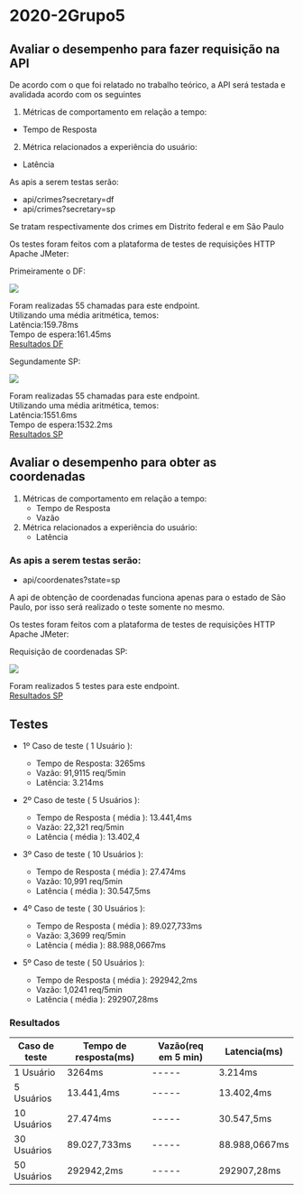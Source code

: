 # 2020-2Grupo5


## Avaliar o desempenho para fazer requisição na API

<p> De acordo com o que foi relatado no trabalho teórico, a API será testada e avalidada acordo com os seguintes </p>


1.  Métricas de comportamento em relação a tempo:
* Tempo de Resposta
2. Métrica relacionados a experiência do usuário:
* Latência 

As apis a serem testas serão:
* api/crimes?secretary=df
* api/crimes?secretary=sp

Se tratam respectivamente dos crimes em Distrito federal e em São Paulo


Os testes foram feitos com a plataforma de testes de requisições HTTP 
Apache JMeter:


Primeiramente o DF:

![](https://i.imgur.com/LDI4Qgi.png)

Foram realizadas 55 chamadas para este endpoint. <br>
Utilizando uma média aritmética, temos:<br>
Latência:159.78ms<br>
Tempo de espera:161.45ms<br>
[Resultados DF](https://github.com/fga-verival/2020-2Grupo5/blob/trabfinal/Resultados/Crimes/df.csv)



Segundamente SP:

![](https://i.imgur.com/GGcSJJI.png)


Foram realizadas 55 chamadas para este endpoint.<br>
Utilizando uma média aritmética, temos:<br>
Latência:1551.6ms<br>
Tempo de espera:1532.2ms<br>
[Resultados SP](https://github.com/fga-verival/2020-2Grupo5/blob/trabfinal/Resultados/Crimes/sp.csv)

## Avaliar o desempenho para obter as coordenadas

1.  Métricas de comportamento em relação a tempo:
    * Tempo de Resposta
    * Vazão 
2. Métrica relacionados a experiência do usuário:
    * Latência 

### As apis a serem testas serão:
* api/coordenates?state=sp

A api de obtenção de coordenadas funciona apenas para o estado de São Paulo, por isso será realizado o teste somente no mesmo.

Os testes foram feitos com a plataforma de testes de requisições HTTP 
Apache JMeter:

Requisição de coordenadas SP:

![](https://media.discordapp.net/attachments/814603669365981220/836005150061232188/unknown.png?width=1025&height=129)


Foram realizados 5 testes para este endpoint.<br>
[Resultados SP](https://github.com/fga-verival/2020-2Grupo5/blob/trabfinal/Resultados/Coordinates/sp)


## Testes

- 1º Caso de teste ( 1 Usuário ):
    - Tempo de Resposta: 3265ms
    - Vazão: 91,9115 req/5min
    - Latência: 3.214ms

- 2º Caso de teste ( 5 Usuários ):
    - Tempo de Resposta ( média ): 13.441,4ms
    - Vazão: 22,321 req/5min
    - Latência ( média ): 13.402,4

- 3º Caso de teste ( 10 Usuários ):
    - Tempo de Resposta ( média ): 27.474ms
    - Vazão: 10,991 req/5min
    - Latência ( média ): 30.547,5ms

- 4º Caso de teste ( 30 Usuários ):
    - Tempo de Resposta ( média ): 89.027,733ms
    - Vazão: 3,3699 req/5min
    - Latência ( média ): 88.988,0667ms

- 5º Caso de teste ( 50 Usuários ):
    - Tempo de Resposta ( média ): 292942,2ms
    - Vazão: 1,0241 req/5min
    - Latência ( média ): 292907,28ms

### Resultados
Caso de teste | Tempo de resposta(ms) | Vazão(req em 5 min) | Latencia(ms)
------------- | ----------------- | ----- | --------
1 Usuário     |   3264ms      | ----- | 3.214ms
5 Usuários    |   13.441,4ms  | ----- | 13.402,4ms
10 Usuários   |   27.474ms    | ----- | 30.547,5ms
30 Usuários   |   89.027,733ms| ----- | 88.988,0667ms
50 Usuários   |   292942,2ms  | ----- | 292907,28ms    






